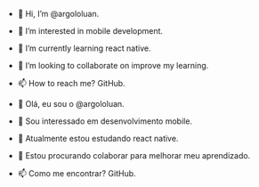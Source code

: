- 👋 Hi, I’m @argololuan.
- 👀 I’m interested in mobile development.
- 🌱 I’m currently learning react native.
- 💞️ I’m looking to collaborate on improve my learning.
- 📫 How to reach me? GitHub.

- 👋 Olá, eu sou o @argololuan.
- 👀 Sou interessado em desenvolvimento mobile.
- 🌱 Atualmente estou estudando react native.
- 💞️ Estou procurando colaborar para melhorar meu aprendizado.
- 📫 Como me encontrar? GitHub.
